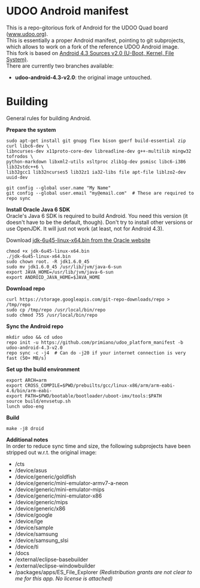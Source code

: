 UDOO Android manifest
======================

This is a repo-gitorious fork of Android for the UDOO Quad board (www.udoo.org).  
This is essentially a proper Android manifest, pointing to git subprojects, which allows to work on a fork of the reference UDOO Android image.  
This fork is based on [Android 4.3 Sources v2.0 (U-Boot, Kernel, File System)](http://download.udoo.org/files/Sources/UDOO_Android_4.3_Source_v2.0.tar.gz).  
There are currently two branches available:

 * **udoo-android-4.3-v2.0**: the original image untouched.


Building
========
General rules for building Android.

**Prepare the system**

    sudo apt-get install git gnupg flex bison gperf build-essential zip curl libc6-dev \
    libncurses-dev x11proto-core-dev libreadline-dev g++-multilib mingw32 tofrodos \
    python-markdown libxml2-utils xsltproc zlib1g-dev psmisc libc6-i386 lib32stdc++6 \
    lib32gcc1 lib32ncurses5 lib32z1 ia32-libs file apt-file liblzo2-dev uuid-dev

    git config --global user.name "My Name"
    git config --global user.email "my@email.com"  # These are required to repo sync

**Install Oracle Java 6 SDK**  
Oracle's Java 6 SDK is required to build Android. You need this version (it doesn't have to be the default, though). 
Don't try to install other versions or use OpenJDK. It will just not work (at least, not for Android 4.3).

 Download [jdk-6u45-linux-x64.bin from the Oracle website](http://www.oracle.com/technetwork/java/javase/downloads/java-archive-downloads-javase6-419409.html#jdk-6u45-oth-JPR)

    chmod +x jdk-6u45-linux-x64.bin
    ./jdk-6u45-linux-x64.bin
    sudo chown root. -R jdk1.6.0_45
    sudo mv jdk1.6.0_45 /usr/lib/jvm/java-6-sun
    export JAVA_HOME=/usr/lib/jvm/java-6-sun
    export ANDROID_JAVA_HOME=$JAVA_HOME
    

**Download repo**

    curl https://storage.googleapis.com/git-repo-downloads/repo > /tmp/repo
    sudo cp /tmp/repo /usr/local/bin/repo
    sudo chmod 755 /usr/local/bin/repo

**Sync the Android repo**

    mkdir udoo && cd udoo
    repo init -u https://github.com/primiano/udoo_platform_manifest -b udoo-android-4.3-v2.0
    repo sync -c -j4  # Can do -j20 if your internet connection is very fast (50+ MB/s)

**Set up the build environment**

    export ARCH=arm
    export CROSS_COMPILE=$PWD/prebuilts/gcc/linux-x86/arm/arm-eabi-4.6/bin/arm-eabi-
    export PATH=$PWD/bootable/bootloader/uboot-imx/tools:$PATH
    source build/envsetup.sh
    lunch udoo-eng

**Build**

    make -j8 droid    

**Additional notes**  
In order to reduce sync time and size, the following subprojects have been stripped out w.r.t. the original image:

 * /cts
 * /device/asus
 * /device/generic/goldfish
 * /device/generic/mini-emulator-armv7-a-neon
 * /device/generic/mini-emulator-mips
 * /device/generic/mini-emulator-x86
 * /device/generic/mips
 * /device/generic/x86
 * /device/google
 * /device/lge
 * /device/sample
 * /device/samsung
 * /device/samsung_slsi
 * /device/ti
 * /docs
 * /external/eclipse-basebuilder
 * /external/eclipse-windowbuilder
 * /packages/apps/ES_File_Explorer *(Redistribution grants are not clear to me for this app. No license is attached)*
